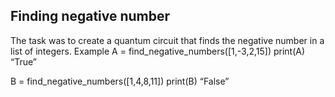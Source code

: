 ## Finding negative number
The task was to create a quantum circuit that finds the negative number in a list of integers.
Example 
A = find_negative_numbers([1,-3,2,15])
print(A)
“True”

B = find_negative_numbers([1,4,8,11])
print(B)
“False”
